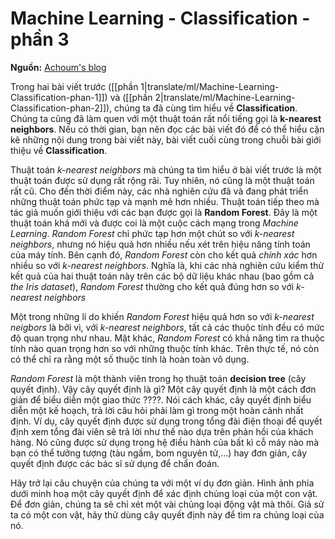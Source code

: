 # Machine Learning - Classification - phần 3

**Nguồn:** [Achoum's blog](http://blog.mathieu.guillame-bert.com/2015/07/20/machine-learning-for-dummies-part-2/)

Trong hai bài viết trước ([[phần 1|translate/ml/Machine-Learning-Classification-phan-1]]) và ([[phần 2|translate/ml/Machine-Learning-Classification-phan-2]]), chúng ta đã cùng tìm hiểu về **Classification**. Chúng ta cũng đã làm quen với một thuật toán rất nổi tiếng gọi là **k-nearest neighbors**. Nếu có thời gian, bạn nên đọc các bài viết đó để có thể hiểu cặn kẽ những nội dung trong bài viết này, bài viết cuối cùng trong chuỗi bài giới thiệu về **Classification**.

Thuật toán *k-nearest neighbors* mà chúng ta tìm hiểu ở bài viết trước là một thuật toán được sử dụng rất rộng rãi. Tuy nhiên, nó cũng là một thuật toán rất cũ. Cho đến thời điểm này, các nhà nghiên cứu đã và đang phát triển những thuật toán phức tạp và mạnh mẽ hơn nhiều. Thuật toán tiếp theo mà tác giả muốn giới thiệu với các bạn được gọi là **Random Forest**. Đây là một thuật toán khá mới và được coi là một cuộc cách mạng trong *Machine Learning*. *Random Forest* chỉ phức tạp hơn một chút so với *k-nearest neighbors*, nhưng nó hiệu quả hơn nhiều nếu xét trên hiệu năng tính toán của máy tính. Bên cạnh đó, *Random Forest* còn cho kết quả *chính xác* hơn nhiều so với *k-nearest neighbors*. Nghĩa là, khi các nhà nghiên cứu kiểm thử kết quả của hai thuật toán này trên các bộ dữ liệu khác nhau (bao gồm cả *the Iris dataset*), *Random Forest* thường cho kết quả đúng hơn so với *k-nearest neighbors*

Một trong những lí do khiến *Random Forest* hiệu quả hơn so với *k-nearest neigbors* là bởi vì, với *k-nearest neighbors*, tất cả các thuộc tính đều có mức độ quan trọng như nhau. Mặt khác, *Random Forest* có khả năng tìm ra thuộc tính nào quan trọng hơn so với những thuộc tính khác. Trên thực tế, nó còn có thể chỉ ra rằng một số thuộc tính là hoàn toàn vô dụng.

*Random Forest* là một thành viên trong họ thuật toán **decision tree** (cây quyết định). Vậy cây quyết định là gì? Một cây quyết định là một cách đơn giản để biểu diễn một giao thức ????. Nói cách khác, cây quyết định biểu diễn một kế hoạch, trả lời câu hỏi phải làm gì trong một hoàn cảnh nhất định. Ví dụ, cây quyết định được sử dụng trong tổng đài điện thoại để quyết định xem tổng đài viên sẽ trả lời như thế nào dựa trên phản hồi của khách hàng. Nó cũng được sử dụng trong hệ điều hành của bất kì cỗ máy nào mà bạn có thể tưởng tượng (tàu ngầm, bom nguyên tử,...) hay đơn giản, cây quyết định được các bác sĩ sử dụng để chẩn đoán.

Hãy trở lại câu chuyện của chúng ta với một ví dụ đơn giản. Hình ảnh phía dưới minh hoạ một cây quyết định để xác định chủng loại của một con vật. Để đơn giản, chúng ta sẽ chỉ xét một vài chủng loại động vật mà thôi. Giả sử ta có một con vật, hãy thử dùng cây quyết định này để tìm ra chủng loại của nó.


